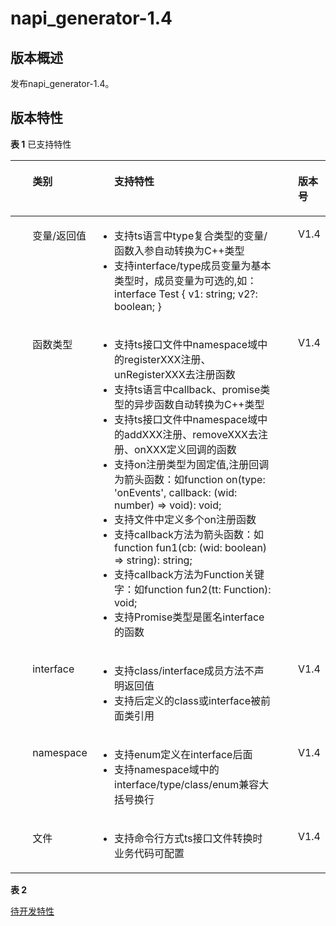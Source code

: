 # napi_generator-1.4

## 版本概述<a name="section249611124916"></a>

发布napi_generator-1.4。

## 版本特性<a name="section249611124917"></a>
**表 1**  已支持特性

<a name="table143385853320"></a>

<table><thead align="left"><tr id="row53375863312"><th class="cellrowborder" valign="top" width="18%" id="mcps1.2.3.1.1"><p id="p20331858193317"><a name="p20331858193317"></a><a name="p20331858193317"></a><ul>类别</ul></p>
</th>
<th class="cellrowborder" valign="top" width="70%" id="mcps1.2.3.1.2"><p id="p1133115820331"><a name="p1133115820331"></a><a name="p1133115820331"></a><ul>支持特性</ul></p>
</th>
<th class="cellrowborder" valign="top" width="12%" id="mcps1.2.3.1.3"><p id="p1133115820332"><a name="p1133115820332"></a><a name="p1133115820332"></a><ul>版本号</ul></p>
</th>
</tr>
</thead>
<tbody><tr id="row333115812331"><td class="cellrowborder" valign="top" width="18%" headers="mcps1.2.3.1.1 "><p id="p2142111345714"><a name="p2142111345714"></a><a name="p2142111345714"></a><ul>变量/返回值</ul></p>
</td>
<td class="cellrowborder" valign="top" width="70%" headers="mcps1.2.3.1.2 "><a name="ul9264132010"></a><a name="ul9264132010"></a><ul id="ul9264132010"><li>支持ts语言中type复合类型的变量/函数入参自动转换为C++类型</li><li>支持interface/type成员变量为基本类型时，成员变量为可选的,如：
interface Test {
    v1: string;
    v2?: boolean;
}</li></ul>
</td>
<td class="cellrowborder" valign="top" width="12%" headers="mcps1.2.3.1.3 "><p id="p2142111345715"><a name="p2142111345715"></a><a name="p2142111345715"></a><ul>V1.4</ul></p>
</td>
</tr>
<tr id="row334175803317"><td class="cellrowborder" valign="top" width="18%" headers="mcps1.2.3.1.1 "><p id="p382391145710"><a name="p382391145710"></a><a name="p382391145710"></a><ul>函数类型</ul></p>
</td>
<td class="cellrowborder" valign="top" width="70%" headers="mcps1.2.3.1.2 "><a name="ul334485413318"></a><a name="ul334485413318"></a><ul id="ul334485413318"><li>支持ts接口文件中namespace域中的registerXXX注册、unRegisterXXX去注册函数</li><li>支持ts语言中callback、promise类型的异步函数自动转换为C++类型</li><li>支持ts接口文件中namespace域中的addXXX注册、removeXXX去注册、onXXX定义回调的函数</li><li>支持on注册类型为固定值,注册回调为箭头函数：如function on(type: 'onEvents', callback: (wid: number) => void): void; </li><li>支持文件中定义多个on注册函数</li><li>支持callback方法为箭头函数：如function fun1(cb: (wid: boolean) => string): string;</li><li>支持callback方法为Function关键字：如function fun2(tt: Function): void;</li><li>支持Promise类型是匿名interface的函数</li></ul>
</td>
<td class="cellrowborder" valign="top" width="12%" headers="mcps1.2.3.1.3 "><p id="p2142111345716"><a name="p2142111345716"></a><a name="p2142111345716"></a><ul>V1.4</ul></p>
</td>
</tr>
<tr id="row834358143319"><td class="cellrowborder" valign="top" width="18%" headers="mcps1.2.3.1.1 "><p id="p1818191195713"><a name="p1818191195713"></a><a name="p1818191195713"></a><ul>interface</ul></p>
</td>
<td class="cellrowborder" valign="top" width="70%" headers="mcps1.2.3.1.2 "><a name="ul4367144411512"></a><a name="ul4367144411512"></a><ul id="ul4367144411512"><li>支持class/interface成员方法不声明返回值</li><li>支持后定义的class或interface被前面类引用</li></ul>
</td>
<td class="cellrowborder" valign="top" width="12%" headers="mcps1.2.3.1.3 "><p id="p2142111345717"><a name="p2142111345717"></a><a name="p2142111345717"></a><ul>V1.4</ul></p>
</td>
</tr>
<tr id="row119944512385"><td class="cellrowborder" valign="top" width="18%" headers="mcps1.2.3.1.1 "><p id="p919862210573"><a name="p919862210573"></a><a name="p919862210573"></a><ul>namespace</ul></p>
</td>
<td class="cellrowborder" valign="top" width="70%" headers="mcps1.2.3.1.2 "><a name="ul12374158862"></a><a name="ul12374158862"></a><ul id="ul12374158862"><li>支持enum定义在interface后面</li><li>支持namespace域中的interface/type/class/enum兼容大括号换行</li></ul>
</td>
<td class="cellrowborder" valign="top" width="12%" headers="mcps1.2.3.1.3 "><p id="p2142111345718"><a name="p2142111345718"></a><a name="p2142111345718"></a><ul>V1.4</ul></p>
</td>
</tr>
<tr id="row18711154213388"><td class="cellrowborder" valign="top" width="18%" headers="mcps1.2.3.1.1 " rowspan="2"><p id="p111921822185713"><a name="p111921822185713"></a><a name="p111921822185713"></a><ul>文件</ul></p>
</td>
<td class="cellrowborder" valign="top" width="70%" headers="mcps1.2.3.1.2 "><a name="ul94024441879"></a><a name="ul94024441879"></a><ul id="ul94024441879"><li>支持命令行方式ts接口文件转换时业务代码可配置</li></ul>
</td>
<td class="cellrowborder" valign="top" width="12%" headers="mcps1.2.3.1.3 "><p id="p2142111345718"><a name="p2142111345718"></a><a name="p2142111345718"></a><ul>V1.4</ul></p>
</td>
</tr>
</tbody>
</table>



**表 2** 

[待开发特性](https://gitee.com/openharmony/napi_generator/blob/master/docs/ROADMAP_ZH.md)


